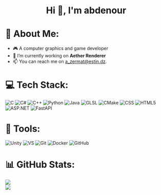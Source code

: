 <h1 align="center">Hi 👋, I'm abdenour</h1>

# 💫 About Me:
- 🎮 A computer graphics and game developer<br>
- 🔭 I’m currently working on **Aether Renderer**<br>
- 📫 You can reach me on a_zermat@estin.dz.


# 💻 Tech Stack:
![C](https://img.shields.io/badge/c-%2300599C.svg?style=for-the-badge&logo=c&logoColor=white&color=1A1A1A)
![C#](https://img.shields.io/badge/c%23-%23239120.svg?style=for-the-badge&logo=csharp&logoColor=white&color=239120)
![C++](https://img.shields.io/badge/c++-%2300599C.svg?style=for-the-badge&logo=c%2B%2B&logoColor=white&color=00599C)
![Python](https://img.shields.io/badge/python-3670A0?style=for-the-badge&logo=python&logoColor=white&color=3776AB)
![Java](https://img.shields.io/badge/java-%23ED8B00.svg?style=for-the-badge&logo=openjdk&logoColor=white&color=007396)
![GLSL](https://img.shields.io/badge/glsl-%2300599c.svg?style=for-the-badge&logo=opengl&logoColor=white&color=1F1F1F)
![CMake](https://img.shields.io/badge/cmake-%2346a2ea.svg?style=for-the-badge&logo=cmake&logoColor=white&color=2C3E50)
![CSS](https://img.shields.io/badge/css-%231572B6.svg?style=for-the-badge&logo=css3&logoColor=white&color=1572B6)
![HTML5](https://img.shields.io/badge/html5-%23E34F26.svg?style=for-the-badge&logo=html5&logoColor=white&color=E34F26)
![ASP.NET](https://img.shields.io/badge/asp.net-%2300599c.svg?style=for-the-badge&logo=.net&logoColor=white&color=512BD4)
![FastAPI](https://img.shields.io/badge/fastapi-%2300599c.svg?style=for-the-badge&logo=fastapi&logoColor=white&color=009688)

# 🔧 Tools:
![Unity](https://img.shields.io/badge/unity-%2300599c.svg?style=for-the-badge&logo=unity&logoColor=white&color=1A1A1A)
![VS](https://img.shields.io/badge/VisualStudio-%2300599c.svg?style=for-the-badge&logo=visualstudiocode&logoColor=purple&color=5C2D91)
![Git](https://img.shields.io/badge/git-%23F05032.svg?style=for-the-badge&logo=git&logoColor=white&color=1F232A)
![Docker](https://img.shields.io/badge/docker-%230db7ed.svg?style=for-the-badge&logo=docker&logoColor=white&color=384D54)
![GitHub](https://img.shields.io/badge/github-%23121011.svg?style=for-the-badge&logo=github&logoColor=white&color=181717)
# 📊 GitHub Stats:
![](https://github-readme-stats.vercel.app/api?username=ZermatAbdenour&theme=dark&hide_border=false&include_all_commits=false&count_private=false)<br/>
![](https://github-readme-stats.vercel.app/api/top-langs/?username=ZermatAbdenour&theme=dark&hide_border=false&include_all_commits=false&count_private=false&layout=compact)

